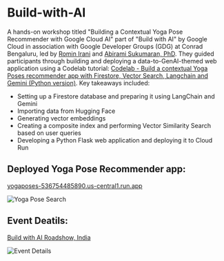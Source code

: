 # Build-with-AI

A hands-on workshop titled "Building a Contextual Yoga Pose Recommender with Google Cloud AI" part of "Build with AI" by Google Cloud in association with Google Developer Groups (GDG) at Conrad Bengaluru, led by [Romin Irani](https://www.linkedin.com/in/iromin) and [Abirami Sukumaran, PhD](https://www.linkedin.com/in/abiramisukumaran). They guided participants through building and deploying a data-to-GenAI-themed web application using a Codelab tutorial: [Codelab - Build a contextual Yoga Poses recommender app with Firestore, Vector Search, Langchain and Gemini (Python version)](https://codelabs.developers.google.com/yoga-pose-firestore-vectorsearch-python). Key takeaways included:

- Setting up a Firestore database and preparing it using LangChain and Gemini
- Importing data from Hugging Face
- Generating vector embeddings
- Creating a composite index and performing Vector Similarity Search based on user queries
- Developing a Python Flask web application and deploying it to Cloud Run


## Deployed Yoga Pose Recommender app:

[yogaposes-536754485890.us-central1.run.app](https://yogaposes-536754485890.us-central1.run.app/)

![Yoga Pose Search](https://github.com/user-attachments/assets/6e820710-e282-4c74-bc20-175ad261905f)

## Event Deatils:

[Build with AI Roadshow, India](https://rsvp.withgoogle.com/events/bwai25in)

![Event Details](https://github.com/user-attachments/assets/655b0510-27cb-48d5-be70-98ee346712fe)
